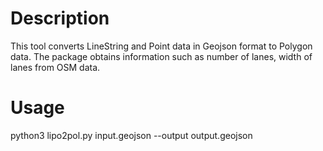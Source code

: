 # Description
This tool converts LineString and Point data in Geojson format to Polygon data. 
The package obtains information such as number of lanes,  width of lanes from OSM data. 
# Usage
python3 lipo2pol.py input.geojson --output output.geojson